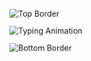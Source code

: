 ![Top Border](https://your-image-url.com/top-border.png)

![Typing Animation](https://readme-typing-svg.herokuapp.com?font=Fira+Code&weight=500&size=22&pause=1000&color=6A8CAF&width=435&lines=Hello%2C+I'm+Matheus+Infingardi!;Welcome+to+my+GitHub+Profile!)

![Bottom Border](https://your-image-url.com/bottom-border.png)
